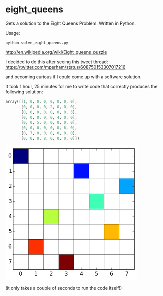 # eight_queens
Gets a solution to the Eight Queens Problem. Written in Python.

Usage:
```
python solve_eight_queens.py
```

http://en.wikipedia.org/wiki/Eight_queens_puzzle

I decided to do this after seeing this tweet thread:
https://twitter.com/mperham/status/608750153307017216

and becoming curious if I could come up with a software solution.

It took 1 hour, 25 minutes for me to write code that correctly produces the following solution:
```python
array([[1, 0, 0, 0, 0, 0, 0, 0],
       [0, 0, 0, 0, 2, 0, 0, 0],
       [0, 0, 0, 0, 0, 0, 0, 3],
       [0, 0, 0, 0, 0, 4, 0, 0],
       [0, 0, 5, 0, 0, 0, 0, 0],
       [0, 0, 0, 0, 0, 0, 6, 0],
       [0, 7, 0, 0, 0, 0, 0, 0],
       [0, 0, 0, 8, 0, 0, 0, 0]])       
```

![Image of solution](chessboard_solution_image.png)

(it only takes a couple of seconds to run the code itself!)
